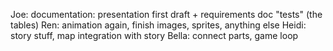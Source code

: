 Joe: documentation: presentation first draft + requirements doc "tests" (the tables)
Ren: animation again, finish images, sprites, anything else 
Heidi: story stuff, map integration with story
Bella: connect parts, game loop